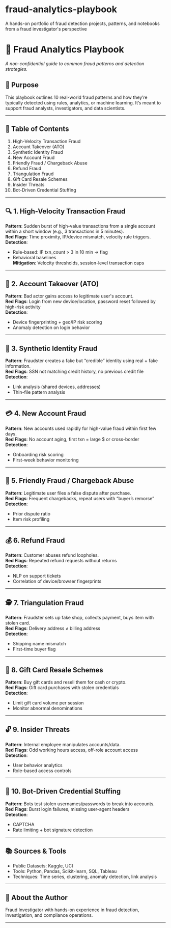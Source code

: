 # fraud-analytics-playbook
A hands-on portfolio of fraud detection projects, patterns, and notebooks from a fraud investigator's perspective
# 🔐 Fraud Analytics Playbook  
*A non-confidential guide to common fraud patterns and detection strategies.*

## 🧠 Purpose
This playbook outlines 10 real-world fraud patterns and how they’re typically detected using rules, analytics, or machine learning. It’s meant to support fraud analysts, investigators, and data scientists.

---

## 🧾 Table of Contents
1. High-Velocity Transaction Fraud  
2. Account Takeover (ATO)  
3. Synthetic Identity Fraud  
4. New Account Fraud  
5. Friendly Fraud / Chargeback Abuse  
6. Refund Fraud  
7. Triangulation Fraud  
8. Gift Card Resale Schemes  
9. Insider Threats  
10. Bot-Driven Credential Stuffing

---

## 🔍 1. High-Velocity Transaction Fraud
**Pattern**: Sudden burst of high-value transactions from a single account within a short window (e.g., 3 transactions in 5 minutes).  
**Red Flags**: Time proximity, IP/device mismatch, velocity rule triggers.  
**Detection**:  
- Rule-based: IF txn_count > 3 in 10 min → flag  
- Behavioral baselines  
**Mitigation**: Velocity thresholds, session-level transaction caps

---

## 🔐 2. Account Takeover (ATO)
**Pattern**: Bad actor gains access to legitimate user's account.  
**Red Flags**: Login from new device/location, password reset followed by high-risk activity  
**Detection**:  
- Device fingerprinting + geo/IP risk scoring  
- Anomaly detection on login behavior

---

## 🧪 3. Synthetic Identity Fraud
**Pattern**: Fraudster creates a fake but “credible” identity using real + fake information.  
**Red Flags**: SSN not matching credit history, no previous credit file  
**Detection**:  
- Link analysis (shared devices, addresses)  
- Thin-file pattern analysis

---

## 💳 4. New Account Fraud
**Pattern**: New accounts used rapidly for high-value fraud within first few days.  
**Red Flags**: No account aging, first txn = large $ or cross-border  
**Detection**:  
- Onboarding risk scoring  
- First-week behavior monitoring

---

## 🔄 5. Friendly Fraud / Chargeback Abuse
**Pattern**: Legitimate user files a false dispute after purchase.  
**Red Flags**: Frequent chargebacks, repeat users with “buyer’s remorse”  
**Detection**:  
- Prior dispute ratio  
- Item risk profiling

---

## 💰 6. Refund Fraud
**Pattern**: Customer abuses refund loopholes.  
**Red Flags**: Repeated refund requests without returns  
**Detection**:  
- NLP on support tickets  
- Correlation of device/browser fingerprints

---

## 🕵️ 7. Triangulation Fraud
**Pattern**: Fraudster sets up fake shop, collects payment, buys item with stolen card.  
**Red Flags**: Delivery address ≠ billing address  
**Detection**:  
- Shipping name mismatch  
- First-time buyer flag

---

## 🎁 8. Gift Card Resale Schemes
**Pattern**: Buy gift cards and resell them for cash or crypto.  
**Red Flags**: Gift card purchases with stolen credentials  
**Detection**:  
- Limit gift card volume per session  
- Monitor abnormal denominations

---

## 🔓 9. Insider Threats
**Pattern**: Internal employee manipulates accounts/data.  
**Red Flags**: Odd working hours access, off-role account access  
**Detection**:  
- User behavior analytics  
- Role-based access controls

---

## 🤖 10. Bot-Driven Credential Stuffing
**Pattern**: Bots test stolen usernames/passwords to break into accounts.  
**Red Flags**: Burst login failures, missing user-agent headers  
**Detection**:  
- CAPTCHA  
- Rate limiting + bot signature detection

---

## 📚 Sources & Tools
- Public Datasets: Kaggle, UCI
- Tools: Python, Pandas, Scikit-learn, SQL, Tableau
- Techniques: Time series, clustering, anomaly detection, link analysis

---

## 👋 About the Author
Fraud Investigator with hands-on experience in fraud detection, investigation, and compliance operations.

---
